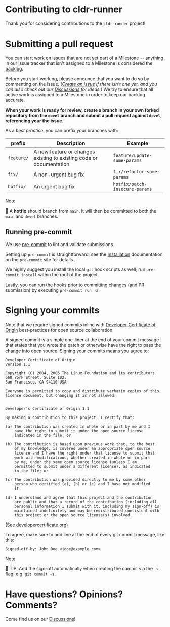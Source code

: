 # Contributing to cldr-runner

Thank you for considering contributions to the `cldr-runner` project!

# Submitting a pull request

You can start work on issues that are not yet part of a [Milestone](https://github.com/cloudera-labs/cldr-runner/milestones) -- anything in our issue tracker that isn't assigned to a Milestone is considered the [backlog](https://github.com/cloudera-labs/cldr-runner/issues?q=is%3Aopen+is%3Aissue+no%3Amilestone).

Before you start working, please announce that you want to do so by commenting on the issue. _([Create an issue](https://github.com/cloudera-labs/cldr-runner/issues/new?labels=enhancement) if there isn't one yet, and you can also check out our [Discussions](https://github.com/cloudera-labs/cldr-runner/discussions) for ideas.)_ We try to ensure that all active work is assigned to a Milestone in order to keep our backlog accurate.

**When your work is ready for review, create a branch in your own forked repository from the `devel` branch and submit a pull request against `devel`, referencing your the issue.**

As a _best practice_, you can prefix your branches with:

|prefix|Description|Example|
|------|-----------|-------|
|`feature/`|A new feature or changes existing to existing code or documentation|`feature/update-some-params`|
|`fix/`|A non-urgent bug fix|`fix/refactor-some-params`|
|`hotfix/`|An urgent bug fix|`hotfix/patch-insecure-params`|

> [!NOTE]
> :fire_extinguisher: A **hotfix** should branch from `main`. It will then be committed to both the `main` and `devel` branches.

## Running pre-commit

We use [pre-commit](https://pre-commit.com/) to lint and validate submissions.

Setting up `pre-commit` is straightforward; see the [Installation](https://pre-commit.com/#installation) documentation on the `pre-commit` site for details.

We highly suggest you install the local `git` hook scripts as well; run `pre-commit install` within the root of the project.

Lastly, you can run the hooks prior to committing changes (and PR submission) by executing `pre-commit run -a`.

# Signing your commits

Note that we require signed commits inline with [Developer Certificate of Origin](https://developercertificate.org/) best-practices for open source collaboration.

A signed commit is a simple one-liner at the end of your commit message that states that you wrote the patch or otherwise have the right to pass the change into open source.  Signing your commits means you agree to:

```
Developer Certificate of Origin
Version 1.1

Copyright (C) 2004, 2006 The Linux Foundation and its contributors.
660 York Street, Suite 102,
San Francisco, CA 94110 USA

Everyone is permitted to copy and distribute verbatim copies of this
license document, but changing it is not allowed.


Developer's Certificate of Origin 1.1

By making a contribution to this project, I certify that:

(a) The contribution was created in whole or in part by me and I
    have the right to submit it under the open source license
    indicated in the file; or

(b) The contribution is based upon previous work that, to the best
    of my knowledge, is covered under an appropriate open source
    license and I have the right under that license to submit that
    work with modifications, whether created in whole or in part
    by me, under the same open source license (unless I am
    permitted to submit under a different license), as indicated
    in the file; or

(c) The contribution was provided directly to me by some other
    person who certified (a), (b) or (c) and I have not modified
    it.

(d) I understand and agree that this project and the contribution
    are public and that a record of the contribution (including all
    personal information I submit with it, including my sign-off) is
    maintained indefinitely and may be redistributed consistent with
    this project or the open source license(s) involved.
```

(See [developercertificate.org](https://developercertificate.org/))

To agree, make sure to add line at the end of every git commit message, like this:

```
Signed-off-by: John Doe <jdoe@example.com>
```

> [!NOTE]
> :rocket: TIP! Add the sign-off automatically when creating the commit via the `-s` flag, e.g. `git commit -s`.

# Have questions? Opinions? Comments?

Come find us on our [Discussions](https://github.com/cloudera-labs/cldr-runner/discussions)!

